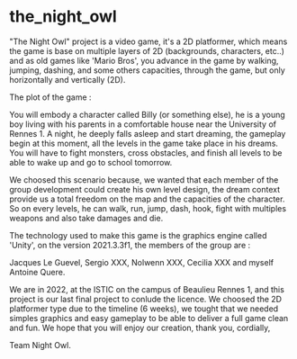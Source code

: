 # the_night_owl


"The Night Owl" project is a video game, it's a 2D platformer, which means the game is base on multiple layers of 2D (backgrounds, characters, etc..) and as old games like 'Mario Bros', you advance in the game by walking, jumping, dashing, and some others capacities, through the game, but only horizontally and vertically (2D).  

The plot of the game : 

You will embody a character called Billy (or something else), he is a young boy living with his parents in a comfortable house near the University of Rennes 1. A night, he deeply falls asleep and start dreaming, the gameplay begin at this moment, all the levels in the game take place in his dreams. You will have to fight monsters, cross obstacles, and finish all levels to be able to wake up and go to school tomorrow.

We choosed this scenario because, we wanted that each member of the group development could create his own level design, the dream context provide us a total freedom on the map and the capacities of the character. So on every levels, he can walk, run, jump, dash, hook, fight with multiples weapons and also take damages and die.


The technology used to make this game is the graphics engine called 'Unity', on the version 2021.3.3f1, the members of the group are :

Jacques Le Guevel, Sergio XXX, Nolwenn XXX, Cecilia XXX and myself Antoine Quere.

We are in 2022, at the ISTIC on the campus of Beaulieu Rennes 1, and this project is our last final project to conlude the licence. We choosed the 2D platformer type due to the timeline (6 weeks), we tought that we needed simples graphics and easy gameplay to be able to deliver a full game clean and fun. We hope that you will enjoy our creation, thank you, cordially,


Team Night Owl.
